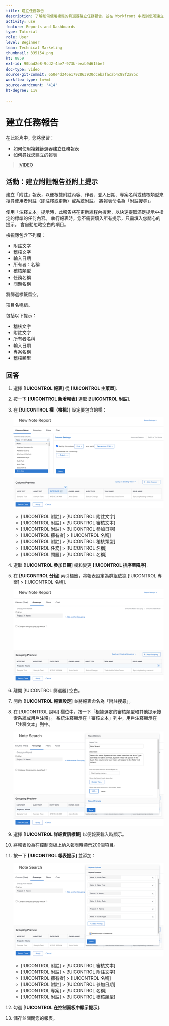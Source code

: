 ```yaml
---
title: 建立任務報告
description: 了解如何使用複雜的篩選器建立任務報告，並在 Workfront 中找到您所建立的報告。活動 - 建立帶有提示的筆記報告。
activity: use
feature: Reports and Dashboards
type: Tutorial
role: User
level: Beginner
team: Technical Marketing
thumbnail: 335154.png
kt: 8859
exl-id: 90bad2e8-9cd2-4ae7-973b-eeab9d615bef
doc-type: video
source-git-commit: 650e4d346e1792863930dcebafacab4c88f2a8bc
workflow-type: tm+mt
source-wordcount: '414'
ht-degree: 11%

---
```


# 建立任務報告

在此影片中，您將學習：

* 如何使用複雜篩選器建立任務報表
* 如何尋找您建立的報表

>[!VIDEO](https://video.tv.adobe.com/v/335154/?quality=12&learn=on)

## 活動：建立附註報告並附上提示

建立「附註」報表，以便根據附註內容、作者、登入日期、專案名稱或稽核類型來搜尋使用者附註（即注釋或更新）或系統附註。 將報表命名為「附註搜尋」。

使用「注釋文本」提示時，此報告將在更新線程內搜索，以快速提取滿足提示中指定的標準的任何內容。 執行報表時，您不需要填入所有提示，只需填入您關心的提示。 會自動忽略空白的項目。

檢視應包含下列欄：

* 附註文字
* 稽核文字
* 輸入日期
* 所有者：名稱
* 稽核類型
* 任務名稱
* 問題名稱

將篩選標籤留空。

項目名稱組。

包括以下提示：

* 稽核文字
* 附註文字
* 所有者名稱
* 輸入日期
* 專案名稱
* 稽核類型

## 回答

1. 選擇 **[!UICONTROL 報表]** 從 **[!UICONTROL 主菜單]**.
1. 按一下 **[!UICONTROL 新增報表]** 選取 **[!UICONTROL 附註]**.
1. 在 **[!UICONTROL 欄（檢視）]** 設定要包含的欄：

   ![用於建立附註報表列的螢幕影像](assets/note-report-columns.png)

   * [!UICONTROL 附註] > [!UICONTROL 附註文字]
   * [!UICONTROL 附註] > [!UICONTROL 審核文本]
   * [!UICONTROL 附註] > [!UICONTROL 參加日期]
   * [!UICONTROL 擁有者] > [!UICONTROL 名稱]
   * [!UICONTROL 附註] > [!UICONTROL 稽核類型]
   * [!UICONTROL 任務] > [!UICONTROL 名稱]
   * [!UICONTROL 問題] > [!UICONTROL 名稱]

1. 選取 **[!UICONTROL 參加日期]** 欄和變更 **[!UICONTROL 排序至降序]**.
1. 在 **[!UICONTROL 分組]** 索引標籤，將報表設定為群組依據 [!UICONTROL 專案] > [!UICONTROL 名稱].

   ![用於建立附註報表分組的螢幕影像](assets/note-report-groupings.png)

1. 離開 [!UICONTROL 篩選器] 空白。
1. 開啟 **[!UICONTROL 報表設定]** 並將報表命名為「附註搜尋」。
1. 在 [!UICONTROL 說明] 欄位中，按一下「根據選定的審核類型和其他提示搜索系統或用戶注釋」。 系統注釋顯示在「審核文本」列中，用戶注釋顯示在「注釋文本」列中。

   ![要建立附註報表設定的螢幕影像](assets/note-report-report-options.png)

1. 選擇 **[!UICONTROL 詳細資訊標籤]** 以便報表載入時顯示。
1. 將報表設為在控制面板上納入報表時顯示200個項目。
1. 按一下 **[!UICONTROL 報表提示]** 並添加：

   ![要建立附註報告提示的螢幕影像](assets/note-report-report-prompts.png)

   * [!UICONTROL 附註] > [!UICONTROL 審核文本]
   * [!UICONTROL 附註] > [!UICONTROL 附註文字]
   * [!UICONTROL 擁有者] > [!UICONTROL 名稱]
   * [!UICONTROL 附註] > [!UICONTROL 參加日期]
   * [!UICONTROL 專案] > [!UICONTROL 名稱]
   * [!UICONTROL 附註] > [!UICONTROL 稽核類型]

1. 勾選 **[!UICONTROL 在控制面板中顯示提示]**.
1. 儲存並關閉您的報表。
